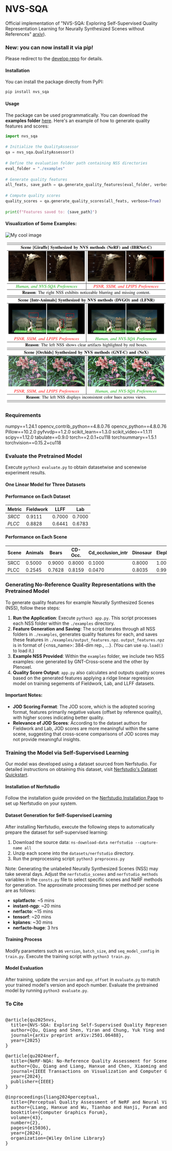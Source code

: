 # NVS-SQA

Official implementation of "NVS-SQA: Exploring Self-Supervised Quality Representation Learning for Neurally Synthesized Scenes without References" [arxiv](https://arxiv.org/abs/2501.06488)).


### New: you can now install it via pip!

Please redirect to the [develop repo](https://github.com/VincentQQu/nvs_sqa) for details.

#### Installation

You can install the package directly from PyPI:

```bash
pip install nvs_sqa
```

#### Usage

The package can be used programmatically. You can download the **examples folder** [here](https://github.com/VincentQQu/NVS-SQA/tree/main/examples). Here's an example of how to generate quality features and scores:

```python
import nvs_sqa

# Initialize the QualityAssessor
qa = nvs_sqa.QualityAssessor()

# Define the evaluation folder path containing NSS directories
eval_folder = "./examples"

# Generate quality features
all_feats, save_path = qa.generate_quality_features(eval_folder, verbose=True)

# Compute quality scores
quality_scores = qa.generate_quality_scores(all_feats, verbose=True)

print(f"Features saved to: {save_path}")
```







#### Visualization of Some Examples:

![My cool image](assets/treaser1.png)

![My cool image](assets/examples.PNG)

### Requirements

numpy==1.24.1
opencv_contrib_python==4.8.0.76
opencv_python==4.8.0.76
Pillow==10.2.0
pyfvvdp==1.2.0
scikit_learn==1.3.0
scikit_video==1.1.11
scipy==1.12.0
tabulate==0.9.0
torch==2.0.1+cu118
torchsummary==1.5.1
torchvision==0.15.2+cu118

### Evaluate the Pretrained Model

Execute `python3 evaluate.py` to obtain datasetwise and scenewise experiment results.

#### One Linear Model for Three Datasets

#### Performance on Each Dataset

| Metric   | Fieldwork | LLFF   | Lab    |
| -------- | --------- | ------ | ------ |
| *SRCC* | 0.9111    | 0.7000 | 0.7000 |
| *PLCC* | 0.8828    | 0.6441 | 0.6783 |

#### Performance on Each Scene

| Scene | Animals | Bears  | CD-Occ. | Cd_occlusion_intr | Dinosaur | Elephant | Fern    | Flower | Fortress | Giraffe | Glass  | Glossy_animals_extr | Horns  | Leaves | Leopards | Metal  | Naiad-Sta. | Orchids | Puccini_statue | Room   | Toys   | Trex   | Vespa  | Whale  |
| ----- | ------- | ------ | ------- | ----------------- | -------- | -------- | ------- | ------ | -------- | ------- | ------ | ------------------- | ------ | ------ | -------- | ------ | ---------- | ------- | -------------- | ------ | ------ | ------ | ------ | ------ |
| SRCC  | 0.5000  | 0.9000 | 0.8000  | 0.1000            | 0.8000   | 1.0000   | 0.0000  | 0.9000 | 0.7000   | 0.9000  | 0.9000 | 0.9000              | 0.9000 | 0.7000 | 0.9000   | 0.8000 | 0.9000     | 0.8000  | 0.8000         | 0.7000 | 0.9000 | 0.9000 | 1.0000 | 1.0000 |
| PLCC  | 0.2545  | 0.7628 | 0.8159  | 0.0470            | 0.8035   | 0.9944   | -0.3679 | 0.7713 | 0.6554   | 0.9361  | 0.9735 | 0.9432              | 0.7288 | 0.8445 | 0.9395   | 0.7438 | 0.8370     | 0.9498  | 0.7087         | 0.7369 | 0.9704 | 0.8341 | 0.9901 | 0.9734 |

### Generating No-Reference Quality Representations with the Pretrained Model

To generate quality features for example Neurally Synthesized Scenes (NSS), follow these steps:

1. **Run the Application**: Execute `python3 app.py`. This script processes each NSS folder within the `./examples` directory.
2. **Feature Generation and Saving**: The script iterates through all NSS folders in `./examples`, generates quality features for each, and saves these features in `./examples/output_features.npz`. `output_features.npz` is in format of {<nss_name>: 384-dim rep., ...}. (You can use `np.load()` to load it.)
3. **Example NSS Provided**: Within the `examples` folder, we include two NSS examples: one generated by GNT-Cross-scene and the other by Plenoxel.
4. **Quality Score Output**: `app.py` also calculates and outputs quality scores based on the generated features applying a ridge linear regression model on training segements of Fieldwork, Lab, and LLFF datasets.

#### Important Notes:

- **JOD Scoring Format**: The JOD score, which is the adopted scoring format, features primarily negative values (offset by reference quality), with higher scores indicating better quality.
- **Relevance of JOD Scores**: According to the dataset authors for Fieldwork and Lab, JOD scores are more meaningful within the same scene, suggesting that cross-scene comparisons of JOD scores may not provide meaningful insights.

### Training the Model via Self-Supervised Learning

Our model was developed using a dataset sourced from Nerfstudio. For detailed instructions on obtaining this dataset, visit [Nerfstudio&#39;s Dataset Quickstart](https://docs.nerf.studio/quickstart/existing_dataset.html).

#### Installation of Nerfstudio

Follow the installation guide provided on the [Nerfstudio Installation Page](https://docs.nerf.studio/quickstart/installation.html) to set up Nerfstudio on your system.

#### Dataset Generation for Self-Supervised Learning

After installing Nerfstudio, execute the following steps to automatically prepare the dataset for self-supervised learning:

1. Download the source data: `ns-download-data nerfstudio --capture-name all`
2. Unzip each scene into the `datasets/nerfstudio` directory.
3. Run the preprocessing script: `python3 preprocess.py`

Note: Generating the unlabeled Neurally Synthesized Scenes (NSS) may take several days. Adjust the `nerfstudio_scenes` and `nerfstudio_methods` variables in the `consts.py` file to select specific scenes and NeRF methods for generation. The approximate processing times per method per scene are as follows:

- **splatfacto**: ~5 mins
- **instant-ngp**: ~20 mins
- **nerfacto**: ~15 mins
- **tensorf**: ~20 mins
- **kplanes**: ~30 mins
- **nerfacto-huge**: 3 hrs

#### Training Process

Modify parameters such as `version`, `batch_size`, and `seq_model_config` in `train.py`. Execute the training script with `python3 train.py`.

#### Model Evaluation

After training, update the `version` and `epo_offset` in `evaluate.py` to match your trained model's version and epoch number. Evaluate the pretrained model by running `python3 evaluate.py`.


### To Cite
<pre>

@article{qu2025nvs,
  title={NVS-SQA: Exploring Self-Supervised Quality Representation Learning for Neurally Synthesized Scenes without References},
  author={Qu, Qiang and Shen, Yiran and Chung, Yuk Ying and Cai, Weidong and Chen, Xiaoming and Liu, Tongliang},
  journal={arXiv preprint arXiv:2501.06488},
  year={2025}
}

@article{qu2024nerf,
  title={NeRF-NQA: No-Reference Quality Assessment for Scenes Generated by NeRF and Neural View Synthesis Methods},
  author={Qu, Qiang and Liang, Hanxue and Chen, Xiaoming and Chung, Yuk Ying and Shen, Yiran},
  journal={IEEE Transactions on Visualization and Computer Graphics},
  year={2024},
  publisher={IEEE}
}

@inproceedings{liang2024perceptual,
  title={Perceptual Quality Assessment of NeRF and Neural View Synthesis Methods for Front-Facing Views},
  author={Liang, Hanxue and Wu, Tianhao and Hanji, Param and Banterle, Francesco and Gao, Hongyun and Mantiuk, Rafal and {\"O}ztireli, Cengiz},
  booktitle={Computer Graphics Forum},
  volume={43},
  number={2},
  pages={e15036},
  year={2024},
  organization={Wiley Online Library}
}
</pre>
